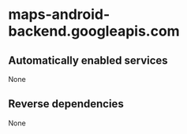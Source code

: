 # maps-android-backend.googleapis.com

## Automatically enabled services

None

## Reverse dependencies

None
